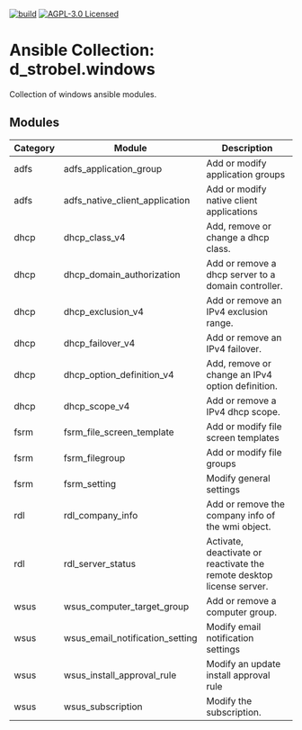 [![build](https://github.com/d-strobel/ansible-collection-windows/actions/workflows/release.yml/badge.svg)](https://github.com/d-strobel/ansible-collection-windows/actions/workflows/build.yml)
[![AGPL-3.0 Licensed](https://img.shields.io/github/license/d-strobel/ansible-collection-windows)](https://github.com/d-strobel/ansible-collection-windows/blob/main/LICENSE)

# Ansible Collection: d_strobel.windows

Collection of windows ansible modules.

## Modules

| Category | Module | Description |
|----------|--------|-------------|
| adfs | adfs_application_group | Add or modify application groups |
| adfs | adfs_native_client_application | Add or modify native client applications |
| dhcp | dhcp_class_v4 | Add, remove or change a dhcp class. |
| dhcp | dhcp_domain_authorization | Add or remove a dhcp server to a domain controller. |
| dhcp | dhcp_exclusion_v4 | Add or remove an IPv4 exclusion range. |
| dhcp | dhcp_failover_v4 | Add or remove an IPv4 failover. |
| dhcp | dhcp_option_definition_v4 | Add, remove or change an IPv4 option definition. |
| dhcp | dhcp_scope_v4 | Add or remove a IPv4 dhcp scope. |
| fsrm | fsrm_file_screen_template | Add or modify file screen templates |
| fsrm | fsrm_filegroup | Add or modify file groups |
| fsrm | fsrm_setting | Modify general settings |
| rdl | rdl_company_info | Add or remove the company info of the wmi object. |
| rdl | rdl_server_status | Activate, deactivate or reactivate the remote desktop license server. |
| wsus | wsus_computer_target_group | Add or remove a computer group. |
| wsus | wsus_email_notification_setting | Modify email notification settings |
| wsus | wsus_install_approval_rule | Modify an update install approval rule |
| wsus | wsus_subscription | Modify the subscription. |
